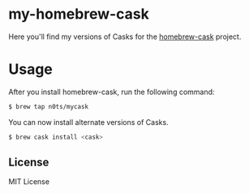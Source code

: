 # my-homebrew-cask

Here you'll find my versions of Casks for the [homebrew-cask](https://github.com/phinze/homebrew-cask)
project.

# Usage

After you install homebrew-cask, run the following command:

```sh
$ brew tap n0ts/mycask
```

You can now install alternate versions of Casks.

```sh
$ brew cask install <cask>
```


## License

MIT License
